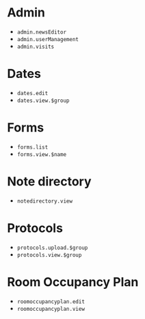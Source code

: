 # Admin

   * `admin.newsEditor`
   * `admin.userManagement`
   * `admin.visits`

# Dates

   * `dates.edit`
   * `dates.view.$group`

# Forms

   * `forms.list`
   * `forms.view.$name`

# Note directory

   * `notedirectory.view`

# Protocols

   * `protocols.upload.$group`
   * `protocols.view.$group`

# Room Occupancy Plan

   * `roomoccupancyplan.edit`
   * `roomoccupancyplan.view`